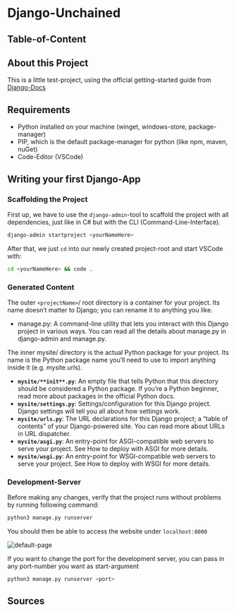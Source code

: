 # Django-Unchained

## Table-of-Content

## About this Project

This is a little test-project, using the official getting-started guide from [Django-Docs][getting-started]

## Requirements

- Python installed on your machine (winget, windows-store, package-manager)
- PIP, which is the default package-manager for python (like npm, maven, nuGet)
- Code-Editor (VSCode)

## Writing your first Django-App

### Scaffolding the Project

First up, we have to use the `django-admin`-tool to scaffold the project with all dependencies, just like in C# but with the CLI (Command-Line-Interface).

```bash
django-admin startproject <yourNameHere>
```

After that, we just `cd` into our newly created project-root and start VSCode with:

```bash
cd <yourNameHere> && code .
```

### Generated Content

The outer `<projectName>`/ root directory is a container for your project. Its name doesn’t matter to Django; you can rename it to anything you like.

- manage.py: A command-line utility that lets you interact with this Django project in various ways. You can read all the details about manage.py in django-admin and manage.py.

The inner mysite/ directory is the actual Python package for your project. Its name is the Python package name you’ll need to use to import anything inside it (e.g. mysite.urls).

- **`mysite/**init**.py`**: An empty file that tells Python that this directory should be considered a Python package. If you’re a Python beginner, read more about packages in the official Python docs.
- **`mysite/settings.py`**: Settings/configuration for this Django project. Django settings will tell you all about how settings work.
- **`mysite/urls.py`**: The URL declarations for this Django project; a “table of contents” of your Django-powered site. You can read more about URLs in URL dispatcher.
- **`mysite/asgi.py`**: An entry-point for ASGI-compatible web servers to serve your project. See How to deploy with ASGI for more details.
- **`mysite/wsgi.py`**: An entry-point for WSGI-compatible web servers to serve your project. See How to deploy with WSGI for more details.

### Development-Server

Before making any changes, verify that the project runs without problems by running following command:

```bash
python3 manage.py runserver
```

You should then be able to access the website under `localhost:8000`

![default-page][default-page]

If you want to change the port for the development server, you can pass in any port-number you want as start-argument

```bash
python3 manage.py runserver <port>
```

## Sources

[default-page]: https://i.imgur.com/Hzf1zGR.png
[getting-started]: https://docs.djangoproject.com/en/4.0/intro/tutorial01/
